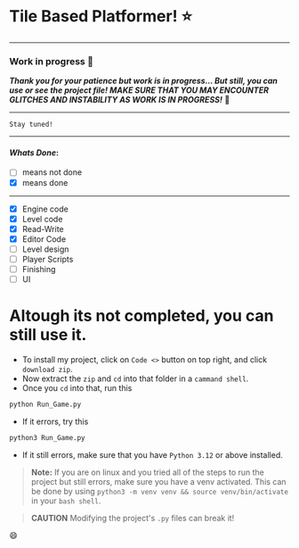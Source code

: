 # Tile Based Platformer! :star:

---

### Work in progress :rocket:

**_Thank you for your patience but work is in progress... But still, you can use or see the project file! MAKE SURE THAT YOU MAY ENCOUNTER GLITCHES AND INSTABILITY AS WORK IS IN PROGRESS!_** :pizza:

---

```Plaintext
Stay tuned!
```
---

 #### _Whats Done_:

- [ ] means not done
- [x] means done

---

- [x] Engine code
- [x] Level code
- [x] Read-Write
- [x] Editor Code
- [ ] Level design
- [ ] Player Scripts
- [ ] Finishing
- [ ] UI

# Altough its not completed, you can still use it.
- To install my project, click on `Code <>` button on top right, and click `download zip`.
- Now extract the `zip` and `cd` into that folder in a `cammand shell`.
- Once you `cd` into that, run this
```Bash
python Run_Game.py
```
- If it errors, try this
```Bash
python3 Run_Game.py
```
- If it still errors, make sure that you have `Python 3.12` or above installed.

> **Note:** If you are on linux and you tried all of the steps to run the project but still errors, make sure you have a venv activated. This can be done by using `python3 -m venv venv && source venv/bin/activate` in your `bash shell`.

> **CAUTION** Modifying the project's `.py` files can break it!

:smile:

